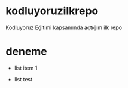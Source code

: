 # kodluyoruzilkrepo
Kodluyoruz Eğitimi kapsamında açtığım ilk repo
# deneme

- list item 1
* list test

